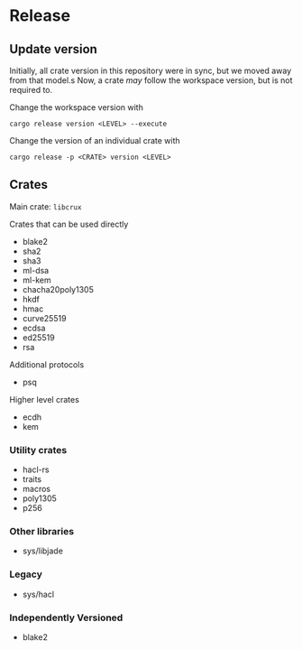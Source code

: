 # Release

## Update version

Initially, all crate version in this repository were in sync, but we moved away from that model.s
Now, a crate _may_ follow the workspace version, but is not required to.

Change the workspace version with

`cargo release version <LEVEL> --execute`

Change the version of an individual crate with

`cargo release -p <CRATE> version <LEVEL>`

## Crates

Main crate: `libcrux`

Crates that can be used directly
- blake2
- sha2
- sha3
- ml-dsa
- ml-kem
- chacha20poly1305
- hkdf
- hmac
- curve25519
- ecdsa
- ed25519
- rsa

Additional protocols
- psq

Higher level crates
- ecdh
- kem

### Utility crates
- hacl-rs
- traits
- macros
- poly1305
- p256

### Other libraries
- sys/libjade

### Legacy
- sys/hacl

### Independently Versioned

- blake2
